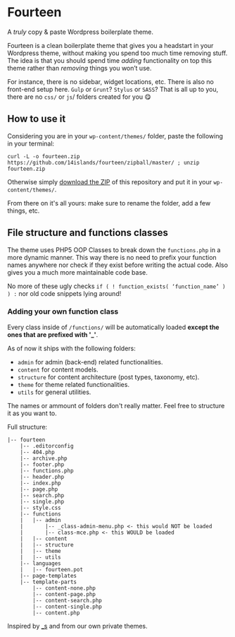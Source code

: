 # Fourteen
A _truly_ copy & paste Wordpress boilerplate theme.

Fourteen is a clean boilerplate theme that gives you a headstart in your Wordpress theme, without making you spend too much time removing stuff. 
The idea is that you should spend time _adding_ functionality on top this theme rather than _removing_ things you won’t use.

For instance, there is no sidebar, widget locations, etc. There is also no front-end setup here. `Gulp` or `Grunt`? `Stylus` or `SASS`? That is all up to you, there are no `css/` or `js`/ folders created for you :yum:

## How to use it

Considering you are in your `wp-content/themes/` folder, paste the following in your terminal:

 `curl -L -o fourteen.zip https://github.com/14islands/fourteen/zipball/master/ ; unzip fourteen.zip`

Otherwise simply [download the ZIP](https://github.com/14islands/fourteen/archive/master.zip) of this repository and put it in your `wp-content/themes/`. 

From there on it's all yours: make sure to rename the folder, add a few things, etc.

## File structure and functions classes

The theme uses PHP5 OOP Classes to break down the `functions.php` in a more dynamic manner. 
This way there is no need to prefix your function names anywhere nor check if they exist before writing the actual code.
Also gives you a much more maintainable code base.

No more of these ugly checks `if ( ! function_exists( ‘function_name’ ) ) :` nor old code snippets lying around!

### Adding your own function class
Every class inside of `/functions/` will be automatically loaded __except the ones that are prefixed with '_'__.

As of now it ships with the following folders:

* `admin` for admin (back-end) related functionalities.
* `content` for content models.
* `structure` for content architecture (post types, taxonomy, etc).
* `theme` for theme related functionalities.
* `utils` for general utilities.

The names or ammount of folders don't really matter. Feel free to structure it as you want to. 

Full structure:

```
|-- fourteen
    |-- .editorconfig
    |-- 404.php
    |-- archive.php
    |-- footer.php
    |-- functions.php
    |-- header.php
    |-- index.php
    |-- page.php
    |-- search.php
    |-- single.php
    |-- style.css
    |-- functions
    |   |-- admin
    |       |-- _class-admin-menu.php <- this would NOT be loaded
    |       |-- class-mce.php <- this WOULD be loaded
    |   |-- content
    |   |-- structure
    |   |-- theme
    |   |-- utils
    |-- languages
    |   |-- fourteen.pot
    |-- page-templates
    |-- template-parts
        |-- content-none.php
        |-- content-page.php
        |-- content-search.php
        |-- content-single.php
        |-- content.php
```
Inspired by [_s](https://github.com/Automattic/_s) and from our own private themes.
